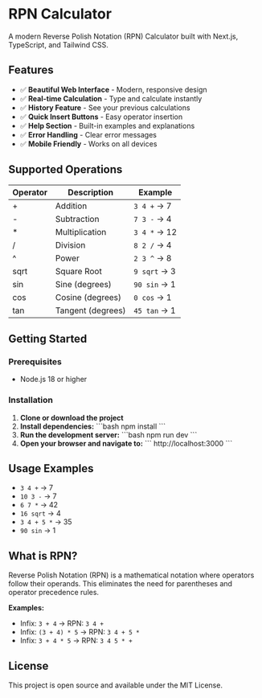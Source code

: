 # RPN Calculator

A modern Reverse Polish Notation (RPN) Calculator built with Next.js, TypeScript, and Tailwind CSS.

## Features

- ✅ **Beautiful Web Interface** - Modern, responsive design
- ✅ **Real-time Calculation** - Type and calculate instantly
- ✅ **History Feature** - See your previous calculations
- ✅ **Quick Insert Buttons** - Easy operator insertion
- ✅ **Help Section** - Built-in examples and explanations
- ✅ **Error Handling** - Clear error messages
- ✅ **Mobile Friendly** - Works on all devices

## Supported Operations

| Operator | Description | Example |
|----------|-------------|---------|
| + | Addition | `3 4 +` → 7 |
| - | Subtraction | `7 3 -` → 4 |
| * | Multiplication | `3 4 *` → 12 |
| / | Division | `8 2 /` → 4 |
| ^ | Power | `2 3 ^` → 8 |
| sqrt | Square Root | `9 sqrt` → 3 |
| sin | Sine (degrees) | `90 sin` → 1 |
| cos | Cosine (degrees) | `0 cos` → 1 |
| tan | Tangent (degrees) | `45 tan` → 1 |

## Getting Started

### Prerequisites
- Node.js 18 or higher

### Installation

1. **Clone or download the project**
2. **Install dependencies:**
   \`\`\`bash
   npm install
   \`\`\`
3. **Run the development server:**
   \`\`\`bash
   npm run dev
   \`\`\`
4. **Open your browser and navigate to:**
   \`\`\`
   http://localhost:3000
   \`\`\`

## Usage Examples

- `3 4 +` → 7
- `10 3 -` → 7
- `6 7 *` → 42
- `16 sqrt` → 4
- `3 4 + 5 *` → 35
- `90 sin` → 1

## What is RPN?

Reverse Polish Notation (RPN) is a mathematical notation where operators follow their operands. This eliminates the need for parentheses and operator precedence rules.

**Examples:**
- Infix: `3 + 4` → RPN: `3 4 +`
- Infix: `(3 + 4) * 5` → RPN: `3 4 + 5 *`
- Infix: `3 + 4 * 5` → RPN: `3 4 5 * +`



## License

This project is open source and available under the MIT License.
